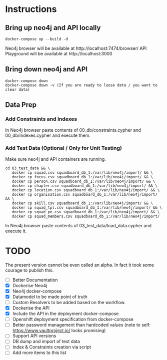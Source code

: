 # Instructions

## Bring up neo4j and API locally

```
docker-compose up --build -d
```

Neo4j browser will be available at http://localhost:7474/browser/
API Playground will be available at http://localhost:3000


## Bring down neo4j and API

```
docker-compose down
docker-compose down -v (If you are ready to loose data / you want to clear data)
```

## Data Prep

### Add Constraints and Indexes

In Neo4j browser paste contents of 00_db/constraints.cypher and 00_db/indexes.cypher and execute them.

### Add Test Data (Optional / Only for Unit Testing)

Make sure neo4j and API containers are running.
```
cd 03_test_data && \
   docker cp squad.csv squadboard_db_1:/var/lib/neo4j/import/ && \
   docker cp focus.csv squadboard_db_1:/var/lib/neo4j/import/ && \
   docker cp person.csv squadboard_db_1:/var/lib/neo4j/import/ && \
   docker cp chapter.csv squadboard_db_1:/var/lib/neo4j/import/ && \
   docker cp location.csv squadboard_db_1:/var/lib/neo4j/import/ && \
   docker cp organisation.csv squadboard_db_1:/var/lib/neo4j/import/ && \
   docker cp skill.csv squadboard_db_1:/var/lib/neo4j/import/ && \
   docker cp squad_tpl.csv squadboard_db_1:/var/lib/neo4j/import/ && \
   docker cp squad_po.csv squadboard_db_1:/var/lib/neo4j/import/ && \
   docker cp squad_members.csv squadboard_db_1:/var/lib/neo4j/import/
```

In Neo4j browser paste contents of 03_test_data/load_data.cypher and execute it.


# TODO

The present version cannot be even called an alpha. In fact it took some courage to publish this.

- [ ] Better Documentation
- [x] Dockerise Neo4j
- [x] Neo4j docker-compose
- [x] Datamodel to be made point of truth
- [ ] Custom Resolvers to be added based on the workflow.
- [x] Dockerise the API
- [x] Include the API in the deployment docker-compose
- [ ] Openshift deployment specification from docker-compose
- [ ] Better password management than hardcoded values (note to self: https://www.vaultproject.io/ looks promising)
- [ ] Support API versions
- [ ] DB dump and import of test data
- [ ] Index & Constraints creation via script
- [ ] Add more items to this list